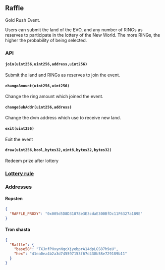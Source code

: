 ## Raffle

Gold Rush Event.  

Users can submit the land of the EVO, and any number of RINGs as reserves to participate in the lottery of the New World. The more RINGs, the higher the probability of being selected. 

### API

#### `join(uint256,uint256,address,uint256)`
Submit the land and RINGs as reserves to join the event. 

#### `changeAmount(uint256,uint256)`
Change the ring amount which joined the event.

#### `changeSubAddr(uint256,address)`
Change the dvm address which use to receive new land.

#### `exit(uint256)`
Exit the event

#### `draw(uint256,bool,bytes32,uint8,bytes32,bytes32)`
Redeem prize after lottery

### [Lottery rule](./Lottery-en.md)

### Addresses

#### Ropsten
```json
{
  "RAFFLE_PROXY": "0x005d5D8D31078e3E3cdaE300BfDc11F6327a189E"
}
```

#### Tron shasta
```json
{
  "Raffle": {
  	"base58": "TXJnfPHxynNqcXjyebprA14dpLGS87h9eU",
	"hex": "41ea0ea4b2a3d745597153f67d438b58e729189b11"
  } 
}
```
